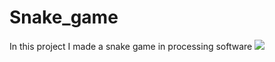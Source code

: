 # Snake_game
In this project I made a snake game in processing software 
![](snakegame/data/Screeshot(925).png)
